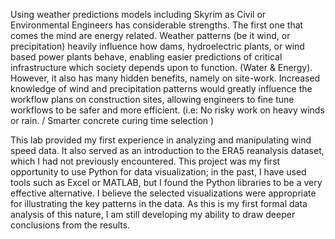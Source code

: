 Using weather predictions models including Skyrim as Civil or Environmental Engineers has considerable strengths.
The first one that comes the mind are energy related. Weather patterns (be it wind, or precipitation) heavily influence
how dams, hydroelectric plants, or wind based power plants behave, enabling easier predictions of critical infrastructure which society depends upon to function. (Water & Energy). 
However, it also has many hidden benefits, namely on site-work. Increased knowledge of wind and precipitation patterns would greatly influence the workflow plans on construction sites, allowing engineers to fine tune workflows to be safer and more efficient. (i.e: No risky work on heavy winds or rain. / Smarter concrete curing time selection )

This lab provided my first experience in analyzing and manipulating wind speed data. It also served as an introduction to the ERA5 reanalysis dataset, which I had not previously encountered. This project was my first opportunity to use Python for data visualization; in the past, I have used tools such as Excel or MATLAB, but I found the Python libraries to be a very effective alternative. I believe the selected visualizations were appropriate for illustrating the key patterns in the data. As this is my first formal data analysis of this nature, I am still developing my ability to draw deeper conclusions from the results.